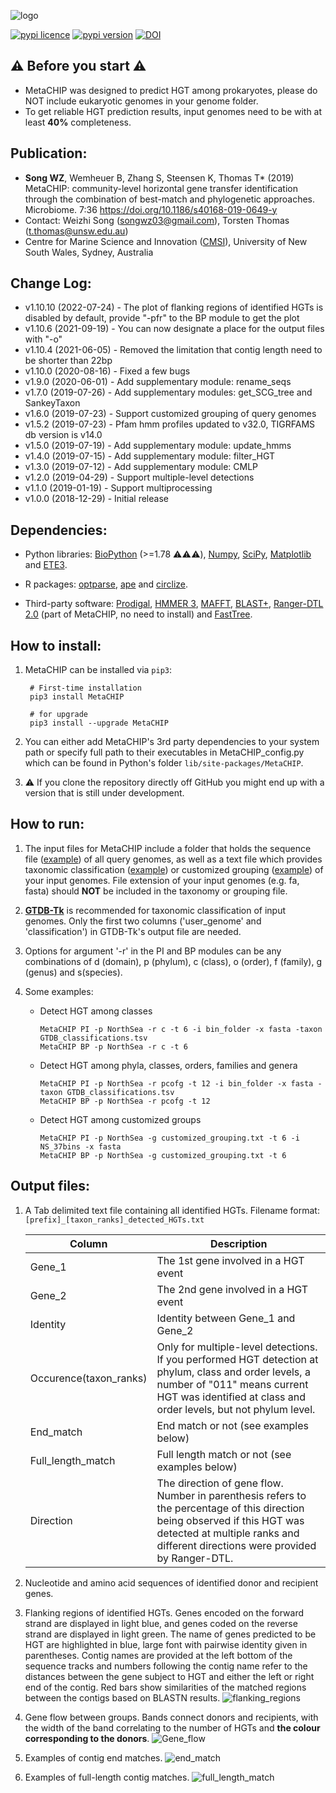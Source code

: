 
![logo](images/MetaCHIP_logo.jpg)

[![pypi licence](https://img.shields.io/pypi/l/MetaCHIP.svg)](https://opensource.org/licenses/gpl-3.0.html)
[![pypi version](https://img.shields.io/pypi/v/MetaCHIP.svg)](https://pypi.python.org/pypi/MetaCHIP) 
[![DOI         ](https://img.shields.io/static/v1.svg?label=DOI&message=10.1186/s40168-019-0649-y&color=orange)](https://doi.org/10.1186/s40168-019-0649-y)


:warning: Before you start :warning:
---

+ MetaCHIP was designed to predict HGT among prokaryotes, please do NOT include eukaryotic genomes in your genome folder.
+ To get reliable HGT prediction results, input genomes need to be with at least **40%** completeness.


Publication:
---

+ **Song WZ**, Wemheuer B, Zhang S, Steensen K, Thomas T* (2019) MetaCHIP: community-level horizontal gene transfer identification through the combination of best-match and phylogenetic approaches. Microbiome. 7:36 https://doi.org/10.1186/s40168-019-0649-y
+ Contact: Weizhi Song (songwz03@gmail.com), Torsten Thomas (t.thomas@unsw.edu.au)
+ Centre for Marine Science and Innovation ([CMSI](https://www.cmsi.unsw.edu.au)), University of New South Wales, Sydney, Australia


Change Log:
---
* v1.10.10 (2022-07-24) - The plot of flanking regions of identified HGTs is disabled by default,  provide "-pfr" to the BP module to get the plot
* v1.10.6 (2021-09-19) - You can now designate a place for the output files with "-o" 
* v1.10.4 (2021-06-05) - Removed the limitation that contig length need to be shorter than 22bp
* v1.10.0 (2020-08-16) - Fixed a few bugs
* v1.9.0 (2020-06-01) - Add supplementary module: rename_seqs
* v1.7.0 (2019-07-26) - Add supplementary modules: get_SCG_tree and SankeyTaxon
* v1.6.0 (2019-07-23) - Support customized grouping of query genomes
* v1.5.2 (2019-07-23) - Pfam hmm profiles updated to v32.0, TIGRFAMS db version is v14.0
* v1.5.0 (2019-07-19) - Add supplementary module: update_hmms
* v1.4.0 (2019-07-15) - Add supplementary module: filter_HGT
* v1.3.0 (2019-07-12) - Add supplementary module: CMLP
* v1.2.0 (2019-04-29) - Support multiple-level detections
* v1.1.0 (2019-01-19) - Support multiprocessing
* v1.0.0 (2018-12-29) - Initial release


Dependencies:
---

+ Python libraries: 
[BioPython](https://github.com/biopython/biopython.github.io/) (>=1.78 :warning::warning::warning:), 
[Numpy](http://www.numpy.org),
[SciPy](https://www.scipy.org),
[Matplotlib](http://matplotlib.org) and 
[ETE3](http://etetoolkit.org).

+ R packages: 
[optparse](https://cran.r-project.org/web/packages/optparse/index.html),
[ape](https://cran.r-project.org/web/packages/ape/index.html) and 
[circlize](https://cran.r-project.org/web/packages/circlize/index.html).

+ Third-party software: 
[Prodigal](https://github.com/hyattpd/Prodigal), 
[HMMER 3](http://hmmer.org),
[MAFFT](https://mafft.cbrc.jp/alignment/software/),
[BLAST+](https://blast.ncbi.nlm.nih.gov/Blast.cgi?PAGE_TYPE=BlastDocs&DOC_TYPE=Download),
[Ranger-DTL 2.0](https://compbio.engr.uconn.edu/software/RANGER-DTL/) (part of MetaCHIP, no need to install) and 
[FastTree](http://www.microbesonline.org/fasttree/).


How to install:
---

1. MetaCHIP can be installed via `pip3`:

        # First-time installation
        pip3 install MetaCHIP
        
        # for upgrade
        pip3 install --upgrade MetaCHIP
        
1. You can either add MetaCHIP's 3rd party dependencies to your system path or specify full path to their executables in MetaCHIP_config.py which can be found in Python's folder `lib/site-packages/MetaCHIP`.

1. :warning: If you clone the repository directly off GitHub you might end up with a version that is still under development.


How to run:
---

1. The input files for MetaCHIP include a folder that holds the sequence file ([example](https://github.com/songweizhi/MetaCHIP/blob/master/input_file_examples/human_gut_bins))
of all query genomes, as well as a text file which provides taxonomic classification ([example](https://github.com/songweizhi/MetaCHIP/blob/master/input_file_examples/human_gut_bins_GTDB.tsv)) 
or customized grouping ([example](https://github.com/songweizhi/MetaCHIP/blob/master/input_file_examples/customized_grouping.txt))
of your input genomes. File extension of your input genomes (e.g. fa, fasta) should **NOT** be included in the taxonomy or grouping file.

1. [**GTDB-Tk**](https://github.com/Ecogenomics/GTDBTk) is recommended for taxonomic classification of input genomes. Only the first two columns ('user_genome' and 'classification') in GTDB-Tk's output file are needed. 


1. Options for argument '-r' in the PI and BP modules can be any combinations of d (domain), p (phylum), c (class), o (order), f (family), g (genus) and s(species).

1. Some examples: 
               
    * Detect HGT among classes
    
          MetaCHIP PI -p NorthSea -r c -t 6 -i bin_folder -x fasta -taxon GTDB_classifications.tsv
          MetaCHIP BP -p NorthSea -r c -t 6

    * Detect HGT among phyla, classes, orders, families and genera

          MetaCHIP PI -p NorthSea -r pcofg -t 12 -i bin_folder -x fasta -taxon GTDB_classifications.tsv
          MetaCHIP BP -p NorthSea -r pcofg -t 12

    * Detect HGT among customized groups
        
          MetaCHIP PI -p NorthSea -g customized_grouping.txt -t 6 -i NS_37bins -x fasta
          MetaCHIP BP -p NorthSea -g customized_grouping.txt -t 6


Output files:
---

1. A Tab delimited text file containing all identified HGTs. Filename format: `[prefix]_[taxon_ranks]_detected_HGTs.txt`

    |Column|Description|
    |---|---|
    |Gene_1|The 1st gene involved in a HGT event|
    |Gene_2|The 2nd gene involved in a HGT event|
    |Identity|Identity between Gene_1 and Gene_2|
    |Occurence(taxon_ranks)|Only for multiple-level detections. If you performed HGT detection at phylum, class and order levels, a number of "011" means current HGT was identified at class and order levels, but not phylum level.|
    |End_match|End match or not (see examples below)|
    |Full_length_match|Full length match or not (see examples below)|
    |Direction|The direction of gene flow. Number in parenthesis refers to the percentage of this direction being observed if this HGT was detected at multiple ranks and different directions were provided by Ranger-DTL.|   


1. Nucleotide and amino acid sequences of identified donor and recipient genes.


1. Flanking regions of identified HGTs. Genes encoded on the forward strand are displayed in light blue, and genes coded on the reverse strand are displayed in light green. The name of genes predicted to be HGT are highlighted in blue, large font with pairwise identity given in parentheses. Contig names are provided at the left bottom of the sequence tracks and numbers following the contig name refer to the distances between the gene subject to HGT and either the left or right end of the contig. Red bars show similarities of the matched regions between the contigs based on BLASTN results.
    ![flanking_regions](images/flanking_regions.png)

        
1. Gene flow between groups. Bands connect donors and recipients, with the width of the band correlating to the number of HGTs and **the colour corresponding to the donors**.
    ![Gene_flow](images/Gene_flow.jpg)


1. Examples of contig end matches.
    ![end_match](images/end_match.jpg)   

        
1. Examples of full-length contig matches.
    ![full_length_match](images/full_length_match.jpg)

